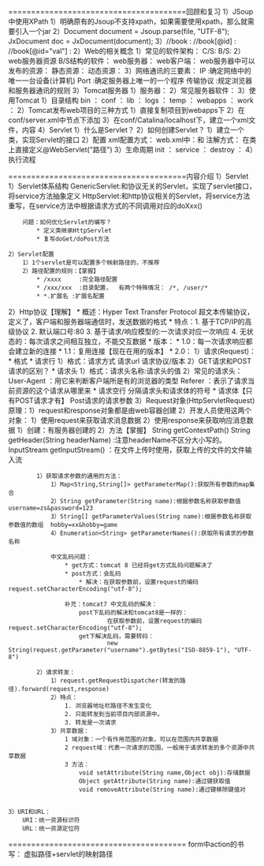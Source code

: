 =======================================回顾和复习
1）JSoup中使用XPath
	1）明确原有的Jsoup不支持xpath，如果需要使用xpath，那么就需要引入一个jar
	2）Document document = Jsoup.parse(file, "UTF-8");
	   JxDocument doc = JxDocument(document);
	3）//book	:
	   //book[@id] :
	   //book[@id="val"] :
2）Web的相关概念
	1）常见的软件架构：
			C/S:
			B/S:
	2）web服务器资源
			B/S结构的软件：
					web服务器：
					web客户端：
			web服务器中可以发布的资源：
					静态资源：
					动态资源：
	3）网络通讯的三要素：
			IP	:确定网络中的唯一一台设备(计算机)
			Port	:确定服务器上唯一的一个程序
			传输协议	:规定浏览器和服务器通讯的规则
3）Tomcat服务器
	1）服务器：
	2）常见服务器软件：
	3）使用Tomcat
		1）目录结构
				bin		：
				conf	：
				lib		：
				logs	：
				temp	：
				webapps	：
				work	：
		2）Tomcat发布web项目的三种方式
			1）直接复制项目到webapps下
			2）在conf/server.xml中<Host>节点下添加<Context docBase="" path="">
			3）在conf/Catalina/localhost下，建立一个xml文件，内容<Context docBase="">
4）Servlet
	1）什么是Servlet？
	2）如何创建Servlet？
			1）建立一个类，实现Servlet的接口
			2）配置
					xml配置方式：
						web.xml中：<servlet>和<servlet-mapping>
					注解方式：
						在类上直接定义@WebServlet("路径")
	3）生命周期
			init		：
			service		：
			destroy		：
	4）执行流程

=======================================内容介绍
1）Servlet
	1）Servlet体系结构
		GenericServlet:和协议无关的Servlet，实现了servlet接口，将service方法抽象定义
		HttpServlet:和http协议相关的Servlet，将service方法重写，在service方法中根据请求方式的不同调用对应的doXxx()

		问题：如何优化Servlet的编写？
			* 定义类继承HttpServlet
			* 复写doGet/doPost方法

	2）Servlet配置
		1）1个servlet是可以配置多个映射路径的，不推荐
		2）路径配置的规则：【掌握】
			* /xxxx		:完全路径配置
			* /xxx/xxx	:目录配置，	有两个特殊情况： /*, /user/*
			* *.扩展名	:扩展名配置

2）Http协议【理解】
	* 概述：Hyper Text Transfer Protocol 超文本传输协议，定义了，客户端和服务器端通信时，发送数据的格式
	* 特点：1. 基于TCP/IP的高级协议
			2. 默认端口号:80
			3. 基于请求/响应模型的:一次请求对应一次响应
			4. 无状态的：每次请求之间相互独立，不能交互数据
	* 版本：
			* 1.0：每一次请求响应都会建立新的连接
			* 1.1：复用连接【现在在用的版本】
			* 2.0：
	1）请求(Request)：
		* 格式
			* 请求行
				1）格式：请求方式 请求url 请求协议/版本
				2）GET请求和POST请求的区别？
			* 请求头
				1）格式：请求头名称:请求头的值
				2）常见的请求头：
						User-Agent	：用它来判断客户端所是有的浏览器的类型
						Referer	：表示了请求当前资源的这个请求从哪里来
			* 请求空行
				分隔请求头和请求体的符号
			* 请求体【只有POST请求才有】
				Post请求的请求参数
3）Request对象(HttpServletRequest)
	原理：1）request和response对象都是由web容器创建
		  2）开发人员使用这两个对象：
		  			1）使用request来获取请求消息数据
					2）使用response来获取响应消息数据
	1）创建：有服务器创建的
	2）方法【掌握】
			String getContextPath()
			String getHeader(String headerName)	:注意headerName不区分大小写的。
			InputStream	getInputStream() ：在文件上传时使用，获取上传的文件的文件输入流

			1）获取请求参数的通用的方法：
				1）Map<String,String[]> getParameterMap():获取所有参数的map集合
				2）String getParameter(String name):根据参数名称获取参数值    username=zs&password=123
				3）String[] getParameterValues(String name):根据参数名称获取参数值的数组  hobby=xx&hobby=game
				4）Enumeration<String> getParameterNames():获取所有请求的参数名称

				中文乱码问题：
					* get方式：tomcat 8 已经将get方式乱码问题解决了
					* post方式：会乱码
						* 解决：在获取参数前，设置request的编码request.setCharacterEncoding("utf-8");

					补充：tomcat7 中文乱码的解决：
						post下乱码的解决和tomcat8是一样的：
								在获取参数前，设置request的编码request.setCharacterEncoding("utf-8");
						get下解决乱码，需要转码：
								new String(request.getParameter("username").getBytes("ISO-8859-1"), "UTF-8")

			2）请求转发：
				1）request.getRequestDispatcher(转发的路径).forward(request,response)
				2）特点：
					1. 浏览器地址栏路径不发生变化
					2. 只能转发到当前项目内部资源中。
					3. 转发是一次请求
				3）共享数据：
					1 域对象：一个有作用范围的对象，可以在范围内共享数据
					2 request域：代表一次请求的范围，一般用于请求转发的多个资源中共享数据
					3 方法：
						void setAttribute(String name,Object obj):存储数据
						Object getAttribute(String name):通过键获取值
						void removeAttribute(String name):通过键移除键值对
	

	3）URI和URL：
		URI：统一资源标识符
		URL：统一资源定位符

=======================================
form中action的书写：
	虚拟路径+servlet的映射路径